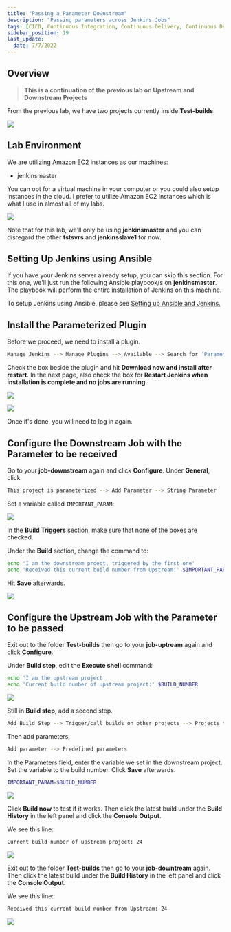 ```yaml
---
title: "Passing a Parameter Downstream"
description: "Passing parameters across Jenkins Jobs"
tags: [CICD, Continuous Integration, Continuous Delivery, Continuous Deployment, Jenkins, Maven, Git, Github]
sidebar_position: 19
last_update:
  date: 7/7/2022
---
```




## Overview

> **This is a continuation of the previous lab on Upstream and Downstream Projects**

From the previous lab, we have two projects currently inside **Test-builds**.

<div class='img-center'>

![](/img/docs/lalaobupdp2.png)

</div>


## Lab Environment

We are utilizing Amazon EC2 instances as our machines:

- jenkinsmaster

You can opt for a virtual machine in your computer or you could also setup instances in the cloud. I prefer to utilize Amazon EC2 instances which is what I use in almost all of my labs.

<div class='img-center'>

![](/img/docs/ansible-lab-diagram-4.png)

</div>

Note that for this lab, we'll only be using **jenkinsmaster** and you can disregard the other **tstsvrs** and **jenkinsslave1** for now.

## Setting Up Jenkins using Ansible

If you have your Jenkins server already setup, you can skip this section. For this one, we'll just run the following Ansible playbook/s on **jenkinsmaster**. The playbook will perform the entire installation of Jenkins on this machine.

To setup Jenkins using Ansible, please see [Setting up Ansible and Jenkins.](/docs/017-Version-Control-and-CICD/002-CICD/003-Jenkins-Labs/005-Setup-Ansible-and-Jenkins.md)


## Install the Parameterized Plugin

Before we proceed, we need to install a plugin.

```bash
Manage Jenkins --> Manage Plugins --> Available --> Search for 'Parameterized Trigger'
```

Check the box beside the plugin and hit **Download now and install after restart**. In the next page, also check the box for **Restart Jenkins when installation is complete and no jobs are running.**

<div class='img-center'>

![](/img/docs/lalab09pluginpara.png)

</div>
<div class='img-center'>

![](/img/docs/lalab09pluginpara2.png)

</div>

Once it's done, you will need to log in again. 


## Configure the Downstream Job with the Parameter to be received

Go to your **job-downstream** again and click **Configure**.
Under **General**, click

```bash
This project is parameterized --> Add Parameter --> String Parameter 
```

Set a variable called `IMPORTANT_PARAM`:

<div class='img-center'>

![](/img/docs/lalab09importparam.png)

</div>

In the **Build Triggers** section, make sure that none of the boxes are checked. 

Under the **Build** section, change the command to:

```bash
echo 'I am the downstream proect, triggered by the first one'
echo 'Received this current build number from Upstream:' $IMPORTANT_PARAM
```

Hit **Save** afterwards.

<div class='img-center'>

![](/img/docs/lalab09dp1workingimportparam.png)

</div>


## Configure the Upstream Job with the Parameter to be passed

Exit out to the folder **Test-builds** then go to your **job-uptream** again and click **Configure**.

Under **Build step**, edit the **Execute shell** command:

```bash
echo 'I am the upstream project'
echo 'Current build number of upstream project:' $BUILD_NUMBER
```

<div class='img-center'>

![](/img/docs/lalab09backtobuildnumber.png)

</div>

Still in **Build step**, add a second step.

```bash
Add Build Step --> Trigger/call builds on other projects --> Projects to build --> job-downstream
```

Then add parameters,
```bash
Add parameter --> Predefined parameters 
```

In the Parameters field, enter the variable we set in the downstream project.
Set the variable to the build number. Click **Save** afterwards.

```bash
IMPORTANT_PARAM=$BUILD_NUMBER
```

<div class='img-center'>

![](/img/docs/lalab09upimportparambuildnumber.png)

</div>

Click **Build now** to test if it works. Then click the latest build under the **Build History** in the left panel and click the **Console Output**.

We see this line:
```bash
Current build number of upstream project: 24 
```

<div class='img-center'>

![](/img/docs/lalab09buildnowup2.png)

</div>

Exit out to the folder **Test-builds** then go to your **job-downtream** again. Then click the latest build under the **Build History** in the left panel and click the **Console Output**.

We see this line:
```bash
Received this current build number from Upstream: 24
```

<div class='img-center'>

![](/img/docs/lalab09buildnowdp.png)

</div>

